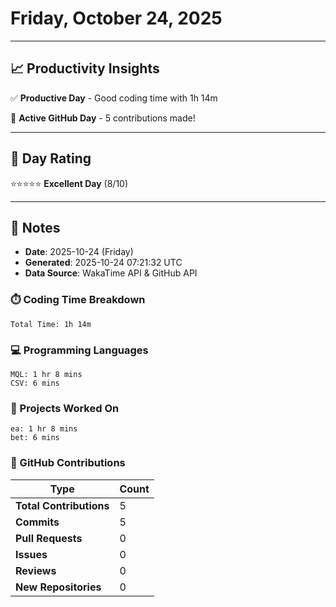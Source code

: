 # Friday, October 24, 2025

---

## 📈 Productivity Insights

✅ **Productive Day** - Good coding time with 1h 14m

🚀 **Active GitHub Day** - 5 contributions made!

---

## 🎯 Day Rating

⭐⭐⭐⭐⭐ **Excellent Day** (8/10)

---

## 📝 Notes

- **Date**: 2025-10-24 (Friday)
- **Generated**: 2025-10-24 07:21:32 UTC
- **Data Source**: WakaTime API & GitHub API


### ⏱️ Coding Time Breakdown

```
Total Time: 1h 14m
```

### 💻 Programming Languages

```
MQL: 1 hr 8 mins
CSV: 6 mins
```

### 📂 Projects Worked On

```
ea: 1 hr 8 mins
bet: 6 mins

```


### 🐙 GitHub Contributions

| Type | Count |
|------|-------|
| **Total Contributions** | 5 |
| **Commits** | 5 |
| **Pull Requests** | 0 |
| **Issues** | 0 |
| **Reviews** | 0 |
| **New Repositories** | 0 |

